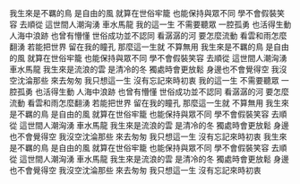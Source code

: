 我生來是不羈的鳥 是自由的風 就算在世俗牢籠 也能保持與眾不同 學不會假裝笑容 去順從 這世間人潮洶湧 車水馬龍 我的這一生 不需要聽眾 一腔孤勇 也活得生動 人海中浪跡 也曾有懵懂 世俗成功並不認同 看潺潺的河 要怎麼流動 看雲和雨怎麼翻湧 若能把世界 留在我的瞳孔 那麼這一生就 不算無用 我生來是不羈的鳥 是自由的風 就算在世俗牢籠 也能保持與眾不同 學不會假裝笑容 去順從 這世間人潮洶湧 車水馬龍 我生來是流浪的雲 是清冷的冬 獨處時會更放鬆 身邊也不會覺得空 我沒空沈淪那些 來去匆匆 我只想這一生 沒有忘記來時初衷 我的這一生 不需要聽眾 一腔孤勇 也活得生動 人海中浪跡 也曾有懵懂 世俗成功並不認同 看潺潺的河 要怎麼流動 看雲和雨怎麼翻湧 若能把世界 留在我的瞳孔 那麼這一生就 不算無用 我生來是不羈的鳥 是自由的風 就算在世俗牢籠 也能保持與眾不同 學不會假裝笑容 去順從 這世間人潮洶湧 車水馬龍 我生來是流浪的雲 是清冷的冬 獨處時會更放鬆 身邊也不會覺得空 我沒空沈淪那些 來去匆匆 我只想這一生 沒有忘記來時初衷 我生來是不羈的鳥 是自由的風 就算在世俗牢籠 也能保持與眾不同 學不會假裝笑容 去順從 這世間人潮洶湧 車水馬龍 我生來是流浪的雲 是清冷的冬 獨處時會更放鬆 身邊也不會覺得空 我沒空沈淪那些 來去匆匆 我只想這一生 沒有忘記來時初衷